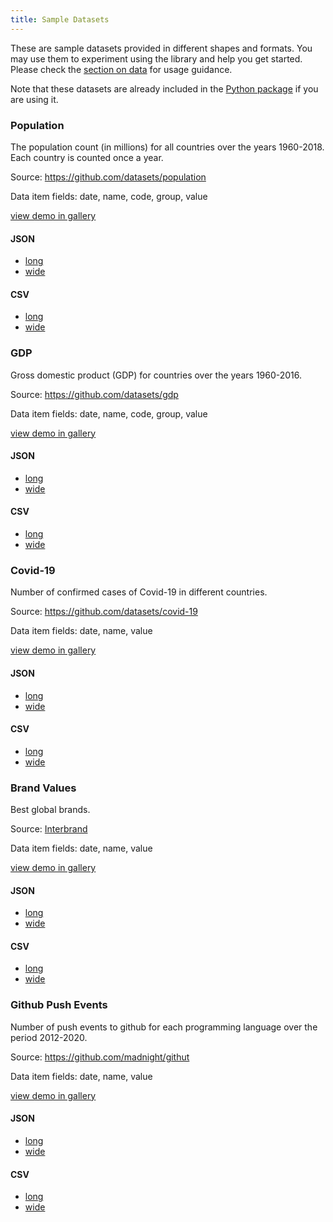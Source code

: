 ```yaml
---
title: Sample Datasets
---
```


These are sample datasets provided in different shapes and formats.
You may use them to experiment using the library and help you get started.
Please check the [section on data](./documentation/data.md) for usage guidance.

Note that these datasets are already included in the [Python package](./packages/python.md) if you are using it.

### Population

The population count (in millions) for all countries over the years 1960-2018.
Each country is counted once a year.

Source: <a href="https://github.com/datasets/population" target="_blank" className="external"><span>https</span>://github.com/datasets/population</a>

Data item fields: date, name, code, group, value

[view demo in gallery](/gallery/data-population)

#### JSON

- <a href="/data/population.json" target="_blank" className="external">long</a>
- <a href="/data/population-wide.json" target="_blank" className="external">wide</a>

#### CSV

- <a href="/data/population.csv" target="_blank" className="external">long</a>
- <a href="/data/population-wide.csv" target="_blank" className="external">wide</a>

### GDP

Gross domestic product (GDP) for countries over the years 1960-2016.

Source: <a href="https://github.com/datasets/gdp" target="_blank" className="external"><span>https</span>://github.com/datasets/gdp</a>

Data item fields: date, name, code, group, value

[view demo in gallery](/gallery/data-gdp)

#### JSON

- <a href="/data/gdp.json" target="_blank" className="external">long</a>
- <a href="/data/gdp-wide.json" target="_blank" className="external">wide</a>

#### CSV

- <a href="/data/gdp.csv" target="_blank" className="external">long</a>
- <a href="/data/gdp-wide.csv" target="_blank" className="external">wide</a>

### Covid-19

Number of confirmed cases of Covid-19 in different countries.

Source: <a href="https://github.com/datasets/covid-19" target="_blank" className="external"><span>https</span>://github.com/datasets/covid-19</a>

Data item fields: date, name, value

[view demo in gallery](/gallery/data-covid-19)

#### JSON

- <a href="/data/covid-19.json" target="_blank" className="external">long</a>
- <a href="/data/covid-19-wide.json" target="_blank" className="external">wide</a>

#### CSV

- <a href="/data/covid-19.csv" target="_blank" className="external">long</a>
- <a href="/data/covid-19-wide.csv" target="_blank" className="external">wide</a>

### Brand Values

Best global brands.

Source: <a href="https://www.interbrand.com/" target="_blank" className="external">Interbrand</a>

Data item fields: date, name, value

[view demo in gallery](/gallery/data-brand-values)

#### JSON

- <a href="/data/brands.json" target="_blank" className="external">long</a>
- <a href="/data/brands-wide.json" target="_blank" className="external">wide</a>

#### CSV

- <a href="/data/brands.csv" target="_blank" className="external">long</a>
- <a href="/data/brands-wide.csv" target="_blank" className="external">wide</a>

### Github Push Events

Number of push events to github for each programming language over the period 2012-2020.

Source: <a href="https://github.com/madnight/githut" target="_blank" className="external"><span>https</span>://github.com/madnight/githut</a>

Data item fields: date, name, value

[view demo in gallery](/gallery/data-gh-push)

#### JSON

- <a href="/data/gh-push.json" target="_blank" className="external">long</a>
- <a href="/data/gh-push-wide.json" target="_blank" className="external">wide</a>

#### CSV

- <a href="/data/gh-push.csv" target="_blank" className="external">long</a>
- <a href="/data/gh-push-wide.csv" target="_blank" className="external">wide</a>
